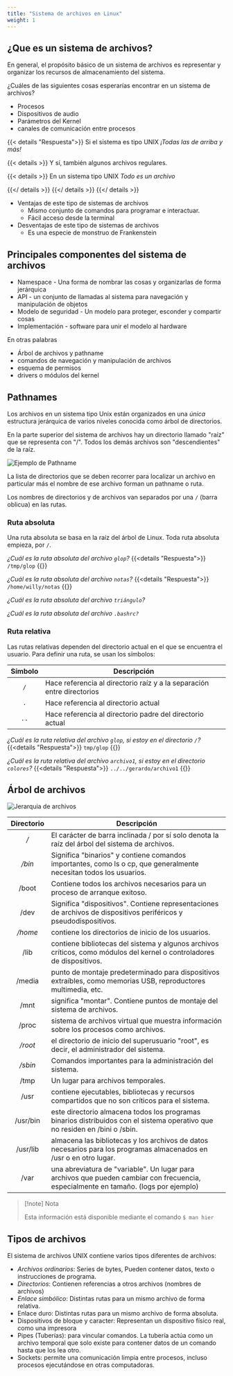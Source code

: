 ```yaml
---
title: "Sistema de archivos en Linux"
weight: 1
---
```


## ¿Que es un sistema de archivos?
En general, el propósito básico de un sistema de archivos es representar y organizar los recursos de almacenamiento
del sistema.

¿Cuáles de las siguientes cosas esperarías encontrar en un sistema de archivos?
* Procesos
* Dispositivos de audio
* Parámetros del Kernel
* canales de comunicación entre procesos

{{< details "Respuesta">}}
Si el sistema es tipo UNIX *¡Todas las de arriba y más!*

{{< details >}}
Y sí, también algunos archivos regulares.

{{< details >}}
En un sistema tipo UNIX *Todo es un archivo*

{{</ details >}}
{{</ details >}}
{{</ details >}}

* Ventajas de este tipo de sistemas de archivos
	* Mismo conjunto de comandos para programar e interactuar.
	* Fácil acceso desde la terminal
* Desventajas de este tipo de sistemas de archivos
	* Es una especie de monstruo de Frankenstein
 
## Principales componentes del sistema de archivos

* Namespace - Una forma de nombrar las cosas y organizarlas de forma jerárquica
* API - un conjunto de llamadas al sistema para navegación y manipulación de objetos
* Modelo de seguridad - Un modelo para proteger, esconder y compartir cosas
* Implementación - software para unir el modelo al hardware

En otras palabras

* Árbol de archivos y pathname
* comandos de navegación y manipulación de archivos
* esquema de permisos
* drivers o módulos del kernel

## Pathnames

Los archivos en un sistema tipo Unix están organizados en una *única* estructura jerárquica de varios niveles conocida como árbol de directorios.

En la parte superior del sistema de archivos hay un directorio
llamado "raíz" que se representa con "/". Todos los demás archivos son "descendientes" de la raíz.

![Ejemplo de Pathname](/docs/comandos_basicos/images/pathname.png)

La lista de directorios que se deben recorrer para localizar un archivo en particular más el nombre de ese archivo forman un pathname o ruta.

Los nombres de directorios y de archivos van separados por
una `/` (barra oblicua) en las rutas.

### Ruta absoluta

Una ruta absoluta se basa en la raíz del árbol de Linux. Toda ruta absoluta empieza, por `/`.

*¿Cuál es la ruta absoluta del archivo `glop`?*
{{<details "Respuesta">}}
`/tmp/glop`
{{</details>}}

*¿Cuál es la ruta absoluta del archivo `notas`?*
{{<details "Respuesta">}}
`/home/willy/notas`
{{</details>}}

*¿Cuál es la ruta absoluta del archivo `triángulo`?*

*¿Cuál es la ruta absoluta del archivo `.bashrc?`*

### Ruta relativa

Las rutas relativas dependen del directorio actual en el que se encuentra el usuario. Para definir una ruta, se usan los símbolos:

| Símbolo | Descripción|
|:--------:|-------------|
| `/`    | Hace referencia al directorio raíz y a la separación entre directorios|
| `.`  | Hace referencia al directorio actual|
| `..` | Hace referencia al directorio padre del directorio actual

*¿Cuál es la ruta relativa del archivo `glop`, si estoy en el directorio `/`?*
{{<details "Respuesta">}}
`tmp/glop`
{{</details>}}

*¿Cuál es la ruta relativa del archivo `archivo1`, si estoy en el directorio `colores`?* 
{{<details "Respuesta">}}
`../../gerardo/archivo1`
{{</details>}}

## Árbol de archivos
![Jerarquia de archivos](/docs/comandos_basicos/images/arbol.png)

|Directorio |Descripción|
|:---:|---|
| */* | El carácter de barra inclinada / por sí solo denota la raíz del árbol del sistema de archivos.
| */bin* | Significa "binarios" y contiene comandos importantes, como ls o cp, que generalmente necesitan todos los usuarios.
| /boot| Contiene todos los archivos necesarios para un proceso de arranque exitoso.
| /dev | Significa "dispositivos". Contiene representaciones de archivos de dispositivos periféricos y pseudodispositivos.
| */home*| contiene los directorios de inicio de los usuarios.
| /lib| contiene bibliotecas del sistema y algunos archivos críticos, como módulos del kernel o controladores de dispositivos.
| /media | punto de montaje predeterminado para dispositivos extraíbles, como memorias USB, reproductores multimedia, etc.
| /mnt| significa "montar". Contiene puntos de montaje del sistema de archivos.
| /proc| sistema de archivos virtual que muestra información sobre los procesos como archivos.
| */root*| el directorio de inicio del superusuario "root", es decir, el administrador del sistema.
| */sbin* | Comandos importantes para la administración del sistema.
| /tmp | Un lugar para archivos temporales.
| /usr| contiene ejecutables, bibliotecas y recursos compartidos que no son críticos para el sistema.
| /usr/bin| este directorio almacena todos los programas binarios distribuidos con el sistema operativo que no residen en /bini o /sbin.
| /usr/lib| almacena las bibliotecas y los archivos de datos necesarios para los programas almacenados en /usr o en otro lugar.
| /var| una abreviatura de "variable". Un lugar para archivos que pueden cambiar con frecuencia, especialmente en tamaño. (logs por ejemplo)
>[!note] Nota
>
>Esta información está disponible mediante el comando `$ man hier`

## Tipos de archivos

El sistema de archivos UNIX contiene varios tipos diferentes de archivos:

* *Archivos ordinarios*: Series de bytes, Pueden contener datos, texto o instrucciones de programa.
* *Directorios*: Contienen referencias a otros archivos (nombres de archivos)
* *Enlace simbólico*: Distintas rutas para un mismo archivo de forma relativa.
* Enlace duro: Distintas rutas para un mismo archivo de forma absoluta.
* Dispositivos de bloque y caracter: Representan un dispositivo físico real, como una impresora
* Pipes (Tuberías): para vincular comandos. La tubería actúa como un archivo temporal que solo existe para contener datos de un comando hasta que los lea otro.
* Sockets: permite una comunicación limpia entre procesos, incluso procesos ejecutándose en otras computadoras.
